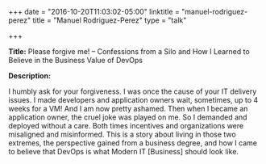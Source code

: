 
+++
date = "2016-10-20T11:03:02-05:00"
linktitle = "manuel-rodriguez-perez"
title = "Manuel Rodriguez-Perez"
type = "talk"

+++

<div class="span-15  ">
  <div class="span-15  last ">
  <p><strong>Title:</strong>
  Please forgive me! – Confessions from a Silo and How I Learned to Believe in the Business Value of DevOps
</p>

<p><strong>Description:</strong></p>

<p>
I humbly ask for your forgiveness. I was once the cause of your IT delivery issues. I made developers and application owners wait, sometimes, up to 4 weeks for a VM! And I am now pretty ashamed. Then when I became an application owner, the cruel joke was played on me. So I demanded and deployed without a care. Both times incentives and organizations were misaligned and misinformed. This is a story about living in those two extremes, the perspective gained from a business degree, and how I came to believe that DevOps is what Modern IT [Business] should look like.
</p>
<p>

  </div>
</div>

